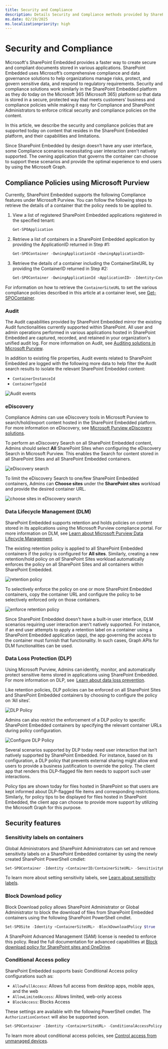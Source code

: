 ```yaml
---
title: Security and Compliance
description: Details Security and Compliance methods provided by SharePoint Embedded
ms.date: 02/19/2025
ms.localizationpriority: high
---
```


# Security and Compliance

Microsoft's SharePoint Embedded provides a faster way to create secure and compliant documents stored in various applications. SharePoint Embedded uses Microsoft’s comprehensive compliance and data governance solutions to help organizations manage risks, protect, and govern sensitive data, and respond to regulatory requirements. Security and compliance solutions work similarly in the SharePoint Embedded platform as they do today on the Microsoft 365 (Microsoft 365) platform so that data is stored in a secure, protected way that meets customers’ business and compliance policies while making it easy for Compliance and SharePoint Administrators to enforce critical security and compliance policies on the content.

In this article, we describe the security and compliance policies that are supported today on content that resides in the SharePoint Embedded platform, and their capabilities and limitations.

Since SharePoint Embedded by design doesn’t have any user interface, some Compliance scenarios necessitating user interaction aren't natively supported. The owning application that governs the container can choose to support these scenarios and provide the optimal experience to end users by using the Microsoft Graph.

## Compliance Policies using Microsoft Purview

Currently, SharePoint Embedded supports the following Compliance features under Microsoft Purview.  You can follow the following steps to retrieve the details of a container that the policy needs to be applied to.

1. View a list of registered SharePoint Embedded applications registered in the specified tenant:

    ```powershell
    Get-SPOApplication
    ```

1. Retrieve a list of containers in a SharePoint Embedded application by providing the ApplicationID returned in Step #1:

    ```powershell
    Get-SPOContainer -OwningApplicationId <OwningApplicationID>
    ```

1. Retrieve the details of a container including the ContainerSiteURL by providing the ContainerID returned in Step #2:

    ```powershell
    Get-SPOContainer -OwningApplicationId <ApplicationID> -Identity<ContainerID>
    ```

For information on how to retrieve the `ContainerSiteURL` to set the various compliance policies described in this article at a container level, see [Get-SPOContainer](/powershell/module/sharepoint-online/get-spocontainer).

### Audit

The Audit capabilities provided by SharePoint Embedded mirror the existing Audit functionalities currently supported within SharePoint. All user and admin operations performed in various applications hosted in SharePoint Embedded are captured, recorded, and retained in your organization's unified audit log. For more information on Audit, see [Auditing solutions in Microsoft Purview](/purview/audit-solutions-overview).

In addition to existing file properties, Audit events related to SharePoint Embedded are logged with the following more data to help filter the Audit search results to isolate the relevant SharePoint Embedded content:

- `ContainerInstanceId`
- `ContainerTypeId`

![Audit events](../images/sc1.png)


### eDiscovery

Compliance Admins can use eDiscovery tools in Microsoft Purview to search/hold/export content hosted in the SharePoint Embedded platform. For more information on eDiscovery, see [Microsoft Purview eDiscovery solutions](/purview/ediscovery).

To perform an eDiscovery Search on all SharePoint Embedded content, Admins should select **All** SharePoint Sites when configuring the eDiscovery Search in Microsoft Purview. This enables the Search for content stored in all SharePoint Sites and all SharePoint Embedded containers.

![eDiscovery search](../images/sc2.png)

To limit the eDiscovery Search to one/few SharePoint Embedded containers, Admins can **Choose sites** under the **SharePoint sites** workload and provide the desired container URL.

![choose sites in eDiscovery search](../images/sc3.png)

### Data Lifecycle Management (DLM)

SharePoint Embedded supports retention and holds policies on content stored in its applications using the Microsoft Purview compliance portal. For more information on DLM, see [Learn about Microsoft Purview Data Lifecycle Management](/purview/data-lifecycle-management).

The existing retention policy is applied to all SharePoint Embedded containers if the policy is configured for **All sites**. Similarly, creating a new retention/hold policy on *all* SharePoint Sites workload automatically enforces the policy on all SharePoint Sites and all containers within SharePoint Embedded.

![retention policy](../images/sc4.png)

To selectively enforce the policy on one or more SharePoint Embedded containers, copy the container URL and configure the policy to be selectively enforced only on those containers.

![enforce retention policy](../images/sc5.png)

Since SharePoint Embedded doesn't have a built-in user interface, DLM scenarios requiring user interaction aren't natively supported. For instance, if an end user attempts to apply a retention label on a container using a SharePoint Embedded application (app), the app governing the access to the container must furnish that functionality. In such cases, Graph APIs for DLM functionalities can be used.

### Data Loss Protection (DLP)

Using Microsoft Purview, Admins can identify, monitor, and automatically protect sensitive items stored in applications using SharePoint Embedded. For more information on DLP, see  [Learn about data loss prevention](/purview/dlp-learn-about-dlp).

Like retention policies, DLP policies can be enforced on all SharePoint Sites and SharePoint Embedded containers by choosing to configure the policy on ‘All sites’.

![DLP Policy](../images/sc6.png)

Admins can also restrict the enforcement of a DLP policy to specific SharePoint Embedded containers by specifying the relevant container URLs during policy configuration.

![Configure DLP Policy](../images/sc7.png)

Several scenarios supported by DLP today need user interaction that isn’t natively supported by SharePoint Embedded. For instance, based on its configuration, a DLP policy that prevents external sharing might allow end users to provide a business justification to override the policy. The client app that renders this DLP-flagged file item needs to support such user interactions.

Policy tips are shown today for files hosted in SharePoint so that users are kept informed about DLP-flagged file items and corresponding restrictions. Similarly, for policy tips to be displayed for files hosted in SharePoint Embedded, the client app can choose to provide more support by utilizing the Microsoft Graph for this purpose.

## Security features

### Sensitivity labels on containers

Global Administrators and SharePoint Administrators can set and remove sensitivity labels on a SharePoint Embedded container by using the newly created SharePoint PowerShell cmdlet:

```powershell
Set-SPOContainer -Identity <ContainerID/ContainerSiteURL> -SensitivityLabel <SensitivityLabelGUID>
```

To learn more about setting sensitivity labels, see [Learn about sensitivity labels](/purview/sensitivity-labels).

### Block Download policy

Block Download policy allows SharePoint Administrator or Global Administrator to block the download of files from SharePoint Embedded containers using the following SharePoint PowerShell cmdlet.

```powershell
Set-SPOSite -Identity <ContainerSiteURL> -BlockDownloadPolicy $true
```

A SharePoint Advanced Management (SAM) license is needed to enforce this policy. Read the full documentation for advanced capabilities at [Block download policy for SharePoint sites and OneDrive](/sharepoint/block-download-from-sites).

### Conditional Access policy

SharePoint Embedded supports basic Conditional Access policy configurations such as:

- `AllowFullAccess`: Allows full access from desktop apps, mobile apps, and the web
- `AllowLimitedAccess`: Allows limited, web-only access
- `BlockAccess`: Blocks Access

These settings are available with the following PowerShell cmdlet. The `AuthorizationContext` will also be supported soon.

```powershell
Set-SPOContainer -Identity <ContainerSiteURL> -ConditionalAccessPolicy <SPOConditionalAccessPolicyType>
```

To learn more about conditional access policies, see [Control access from unmanaged devices](/sharepoint/control-access-from-unmanaged-devices).
